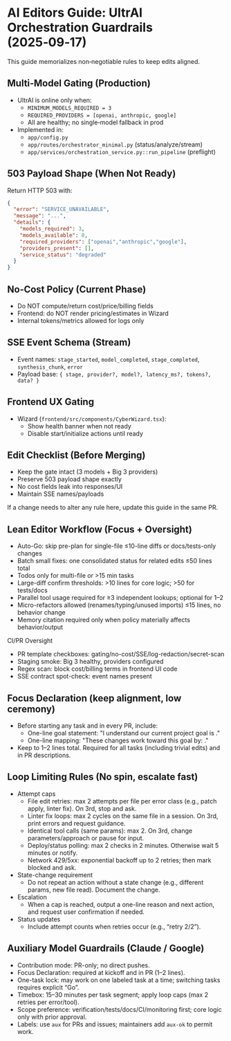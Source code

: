 # AI Editors Guide: UltrAI Orchestration Guardrails (2025‑09‑17)

This guide memorializes non‑negotiable rules to keep edits aligned.

## Multi‑Model Gating (Production)
- UltrAI is online only when:
  - `MINIMUM_MODELS_REQUIRED = 3`
  - `REQUIRED_PROVIDERS = [openai, anthropic, google]`
  - All are healthy; no single‑model fallback in prod
- Implemented in:
  - `app/config.py`
  - `app/routes/orchestrator_minimal.py` (status/analyze/stream)
  - `app/services/orchestration_service.py::run_pipeline` (preflight)

## 503 Payload Shape (When Not Ready)
Return HTTP 503 with:
```json
{
  "error": "SERVICE_UNAVAILABLE",
  "message": "...",
  "details": {
    "models_required": 3,
    "models_available": 0,
    "required_providers": ["openai","anthropic","google"],
    "providers_present": [],
    "service_status": "degraded"
  }
}
```

## No‑Cost Policy (Current Phase)
- Do NOT compute/return cost/price/billing fields
- Frontend: do NOT render pricing/estimates in Wizard
- Internal tokens/metrics allowed for logs only

## SSE Event Schema (Stream)
- Event names: `stage_started`, `model_completed`, `stage_completed`, `synthesis_chunk`, `error`
- Payload base: `{ stage, provider?, model?, latency_ms?, tokens?, data? }`

## Frontend UX Gating
- Wizard (`frontend/src/components/CyberWizard.tsx`):
  - Show health banner when not ready
  - Disable start/initialize actions until ready

## Edit Checklist (Before Merging)
- Keep the gate intact (3 models + Big 3 providers)
- Preserve 503 payload shape exactly
- No cost fields leak into responses/UI
- Maintain SSE names/payloads

If a change needs to alter any rule here, update this guide in the same PR.

## Lean Editor Workflow (Focus + Oversight)
- Auto-Go: skip pre-plan for single-file ≤10-line diffs or docs/tests-only changes
- Batch small fixes: one consolidated status for related edits ≤50 lines total
- Todos only for multi-file or >15 min tasks
- Large-diff confirm thresholds: >10 lines for core logic; >50 for tests/docs
- Parallel tool usage required for ≥3 independent lookups; optional for 1–2
- Micro-refactors allowed (renames/typing/unused imports) ≤15 lines, no behavior change
- Memory citation required only when policy materially affects behavior/output

CI/PR Oversight
- PR template checkboxes: gating/no-cost/SSE/log-redaction/secret-scan
- Staging smoke: Big 3 healthy, providers configured
- Regex scan: block cost/billing terms in frontend UI code
- SSE contract spot-check: event names present

## Focus Declaration (keep alignment, low ceremony)
- Before starting any task and in every PR, include:
  - One-line goal statement: "I understand our current project goal is <X>."
  - One-line mapping: "These changes work toward this goal by: <Y>."
- Keep to 1–2 lines total. Required for all tasks (including trivial edits) and in PR descriptions.

## Loop Limiting Rules (No spin, escalate fast)
- Attempt caps
  - File edit retries: max 2 attempts per file per error class (e.g., patch apply, linter fix). On 3rd, stop and ask.
  - Linter fix loops: max 2 cycles on the same file in a session. On 3rd, print errors and request guidance.
  - Identical tool calls (same params): max 2. On 3rd, change parameters/approach or pause for input.
  - Deploy/status polling: max 2 checks in 2 minutes. Otherwise wait 5 minutes or notify.
  - Network 429/5xx: exponential backoff up to 2 retries; then mark blocked and ask.
- State-change requirement
  - Do not repeat an action without a state change (e.g., different params, new file read). Document the change.
- Escalation
  - When a cap is reached, output a one-line reason and next action, and request user confirmation if needed.
- Status updates
  - Include attempt counts when retries occur (e.g., “retry 2/2”).

## Auxiliary Model Guardrails (Claude / Google)
- Contribution mode: PR-only; no direct pushes.
- Focus Declaration: required at kickoff and in PR (1–2 lines).
- One-task lock: may work on one labeled task at a time; switching tasks requires explicit “Go”.
- Timebox: 15–30 minutes per task segment; apply loop caps (max 2 retries per error/tool).
- Scope preference: verification/tests/docs/CI/monitoring first; core logic only with prior approval.
- Labels: use `aux` for PRs and issues; maintainers add `aux-ok` to permit work.
